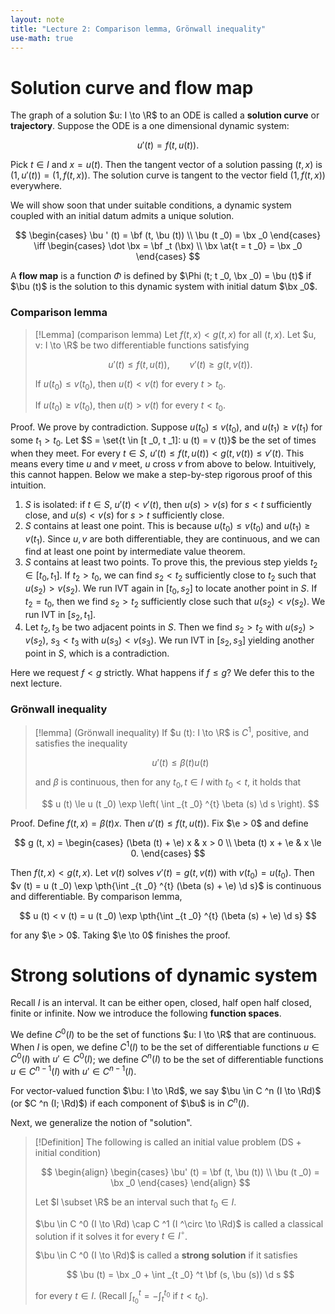 ```yaml
---
layout: note
title: "Lecture 2: Comparison lemma, Grönwall inequality"
use-math: true
---
```

# Solution curve and flow map

$$
\newcommand{\bx}{\boldsymbol x}
\newcommand{\bu}{\boldsymbol u}
\newcommand{\bF}{\boldsymbol F}
\newcommand{\bf}{\boldsymbol f}
$$

The graph of a solution $u: I \to \R$ to an ODE is called a **solution curve** or **trajectory**. Suppose the ODE is a one dimensional dynamic system:

$$
	u' (t) = f (t, u (t)).
$$

Pick $t \in I$ and $x = u (t)$. Then the tangent vector of a solution passing $(t, x)$ is $(1, u' (t)) = (1, f (t, x))$. The solution curve is tangent to the vector field $(1, f (t, x))$ everywhere.

We will show soon that under suitable conditions, a dynamic system coupled with an initial datum admits a unique solution.

$$
	\begin{cases}
		\bu ' (t) = \bf (t, \bu (t)) \\
		\bu (t _0) = \bx _0
	\end{cases}
	\iff
	\begin{cases}
		\dot \bx = \bf _t (\bx) \\
		\bx \at{t = t _0} = \bx _0
	\end{cases}
$$

A **flow map** is a function $\Phi$ is defined by $\Phi (t; t _0, \bx _0) = \bu (t)$ if $\bu (t)$ is the solution to this dynamic system with initial datum $\bx _0$. 

### Comparison lemma

> [!Lemma] 
> (comparison lemma) Let $f (t, x) < g (t, x)$ for all $(t, x)$. Let $u, v: I \to \R$ be two differentiable functions satisfying
>  
> $$
> 	u' (t) \le f (t, u (t)), \qquad v' (t) \ge g (t, v (t)).
> $$
> 
> If $u (t _0) \le v (t _0)$, then $u (t) < v (t)$ for every $t > t _0$. 
> 
> If $u (t _0) \ge v (t _0)$, then $u (t) > v (t)$ for every $t < t _0$.

Proof. We prove by contradiction. Suppose $u (t _0) \le v (t _0)$, and $u (t _1) \ge v (t _1)$ for some $t _1 > t _0$. Let $S = \set{t \in [t _0, t _1]: u (t) = v (t)}$ be the set of times when they meet. For every $t \in S$,  $u' (t) \le f (t, u (t)) < g (t, v (t)) \le v' (t)$. This means every time $u$ and $v$ meet, $u$ cross $v$ from above to below. Intuitively, this cannot happen. Below we make a step-by-step rigorous proof of this intuition. 

1. $S$ is isolated: if $t \in S$, $u' (t) < v' (t)$, then $u (s) > v (s)$ for $s < t$ sufficiently close, and $u (s) < v (s)$ for $s > t$ sufficiently close. 
2. $S$ contains at least one point. This is because $u (t _0) \le v (t _0)$ and $u (t _1) \ge v (t _1)$. Since $u,v$ are both differentiable, they are continuous, and we can find at least one point by intermediate value theorem. 
3. $S$ contains at least two points. To prove this, the previous step yields $t _2 \in [t _0, t _1]$. If $t _2 > t _0$, we can find $s _2 < t _2$ sufficiently close to $t _2$ such that $u (s _2) > v (s _2)$. We run IVT again in $[t _0, s _2]$ to locate another point in $S$. If $t _2 = t _0$, then we find $s _2 > t _2$ sufficiently close such that $u (s _2) < v (s _2)$. We run IVT in $[s _2, t _1]$. 
4. Let $t _2, t _3$ be two adjacent points in $S$. Then we find $s _2 > t _2$ with $u (s _2) > v (s _2)$, $s _3 < t _3$ with $u (s _3) < v (s _3)$. We run IVT in $[s _2, s _3]$ yielding another point in $S$, which is a contradiction. 

Here we request $f < g$ strictly. What happens if $f \le g$? We defer this to the next lecture.

### Grönwall inequality

> [!lemma] 
> (Grönwall inequality) If $u (t): I \to \R$ is $C ^1$, positive, and satisfies the inequality 
> 
> $$
> 	u' (t) \le \beta (t) u (t)
> $$
> 
> and $\beta$ is continuous, then for any $t _0, t \in I$ with $t _0 < t$, it holds that 
> 
> $$
> 	u (t) \le u (t _0) \exp \left(
> 		\int _{t _0} ^{t} \beta (s) \d s
> 	\right).
> $$


Proof. Define $f (t, x) =  \beta (t) x$. Then $u' (t) \le f (t, u (t))$. Fix $\e > 0$ and define

$$
	g (t, x) = \begin{cases}
		(\beta (t) + \e) x & x > 0 \\
		\beta (t) x + \e & x \le 0.
	\end{cases}
$$

Then $f (t, x) < g (t, x)$. Let $v (t)$ solves $v' (t) = g (t, v (t))$ with $v (t _0) = u (t _0)$. Then $v (t) = u (t _0) \exp \pth{\int _{t _0} ^{t} (\beta (s) + \e) \d s}$ is continuous and differentiable. By comparison lemma, 

$$
	u (t) < v (t) = u (t _0) \exp \pth{\int _{t _0} ^{t} (\beta (s) + \e) \d s}
$$

for any $\e > 0$. Taking $\e \to 0$ finishes the proof.

# Strong solutions of dynamic system

Recall $I$ is an interval. It can be either open, closed, half open half closed, finite or infinite. Now we introduce the following **function spaces**.

We define $C ^0 (I)$ to be the set of functions $u: I \to \R$ that are continuous. When $I$ is open, we define $C ^1 (I)$ to be the set of differentiable functions $u \in C ^0 (I)$ with $u' \in C ^0 (I)$; we define $C ^n (I)$ to be the set of differentiable functions $u \in C ^{n - 1} (I)$ with $u' \in C ^{n - 1} (I)$.

For vector-valued function $\bu: I \to \Rd$, we say $\bu \in C ^n (I \to \Rd)$ (or $C ^n (I; \Rd)$) if each component of $\bu$ is in $C ^n (I)$. 

Next, we generalize the notion of "solution". 

> [!Definition] 
> The following is called an initial value problem (DS + initial condition)
> 
> $$
> \begin{align}
> 	\begin{cases}
> 		\bu' (t) = \bf (t, \bu (t)) \\
> 		\bu (t _0) = \bx _0 
> 	\end{cases}
> \end{align}
> $$
> 
> Let $I \subset \R$ be an interval such that $t _0 \in I$.
> 
> $\bu \in C ^0 (I \to \Rd) \cap C ^1 (I ^\circ \to \Rd)$ is called a classical solution if it solves it for every $t \in I ^\circ$. 
> 
> $\bu \in C ^0 (I \to \Rd)$ is called a **strong solution** if it satisfies 
> 
> $$
>	\bu (t) = \bx _0 + \int _{t _0} ^t \bf (s, \bu (s)) \d s
> $$
> 
> for every $t \in I$. (Recall $\int _{t _0} ^t = -\int _t ^{t _0}$ if $t < t _0$).



